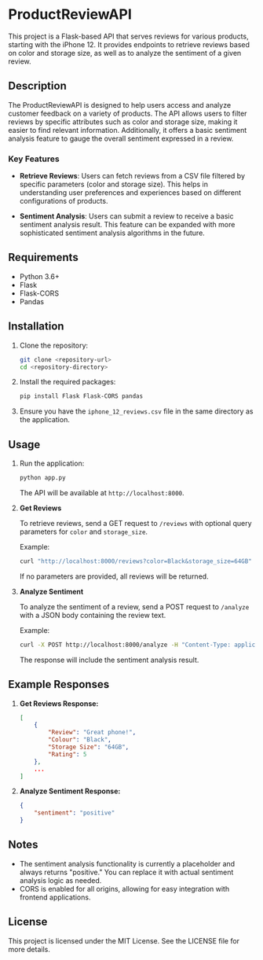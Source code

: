 # ProductReviewAPI

This project is a Flask-based API that serves reviews for various products, starting with the iPhone 12. It provides endpoints to retrieve reviews based on color and storage size, as well as to analyze the sentiment of a given review.

## Description

The ProductReviewAPI is designed to help users access and analyze customer feedback on a variety of products. The API allows users to filter reviews by specific attributes such as color and storage size, making it easier to find relevant information. Additionally, it offers a basic sentiment analysis feature to gauge the overall sentiment expressed in a review.

### Key Features

- **Retrieve Reviews**: Users can fetch reviews from a CSV file filtered by specific parameters (color and storage size). This helps in understanding user preferences and experiences based on different configurations of products.
  
- **Sentiment Analysis**: Users can submit a review to receive a basic sentiment analysis result. This feature can be expanded with more sophisticated sentiment analysis algorithms in the future.

## Requirements

- Python 3.6+
- Flask
- Flask-CORS
- Pandas

## Installation

1. Clone the repository:

   ```bash
   git clone <repository-url>
   cd <repository-directory>
   ```

2. Install the required packages:

   ```bash
   pip install Flask Flask-CORS pandas
   ```

3. Ensure you have the `iphone_12_reviews.csv` file in the same directory as the application.

## Usage

1. Run the application:

   ```bash
   python app.py
   ```

   The API will be available at `http://localhost:8000`.

2. **Get Reviews**

   To retrieve reviews, send a GET request to `/reviews` with optional query parameters for `color` and `storage_size`. 

   Example:

   ```bash
   curl "http://localhost:8000/reviews?color=Black&storage_size=64GB"
   ```

   If no parameters are provided, all reviews will be returned.

3. **Analyze Sentiment**

   To analyze the sentiment of a review, send a POST request to `/analyze` with a JSON body containing the review text.

   Example:

   ```bash
   curl -X POST http://localhost:8000/analyze -H "Content-Type: application/json" -d '{"review": "I love my new iPhone!"}'
   ```

   The response will include the sentiment analysis result.

## Example Responses

1. **Get Reviews Response:**

   ```json
   [
       {
           "Review": "Great phone!",
           "Colour": "Black",
           "Storage Size": "64GB",
           "Rating": 5
       },
       ...
   ]
   ```

2. **Analyze Sentiment Response:**

   ```json
   {
       "sentiment": "positive"
   }
   ```

## Notes

- The sentiment analysis functionality is currently a placeholder and always returns "positive." You can replace it with actual sentiment analysis logic as needed.
- CORS is enabled for all origins, allowing for easy integration with frontend applications.

## License

This project is licensed under the MIT License. See the LICENSE file for more details.
